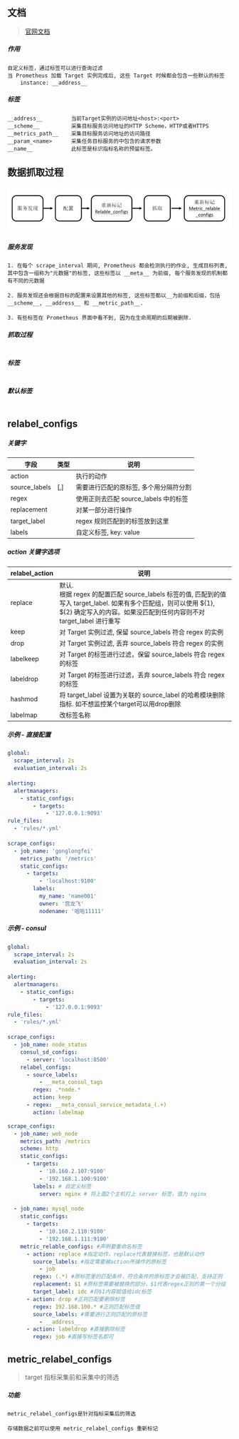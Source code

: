 ## 文档

> [官网文档](https://prometheus.io/docs/prometheus/latest/configuration/configuration/#relabel_config)

##### 作用

```
自定义标签，通过标签可以进行查询过滤
当 Prometheus 加载 Target 实例完成后, 这些 Target 时候都会包含一些默认的标签
	instance: __address__
```

##### 标签

```
__address__			当前Target实例的访问地址<host>:<port>
__scheme__			采集目标服务访问地址的HTTP Scheme，HTTP或者HTTPS
__metrics_path__	采集目标服务访问地址的访问路径
__param_<name>		采集任务目标服务的中包含的请求参数
__name__			此标签是标识指标名称的预留标签。
```

## 数据抓取过程

![指标数据抓取过程](./image/指标数据抓取过程.png)

##### 服务发现

```
1. 在每个 scrape_interval 期间, Prometheus 都会检测执行的作业, 生成目标列表, 其中包含一组称为"元数据"的标签, 这些标签以 __meta__ 为前缀, 每个服务发现的机制都有不同的元数据

2. 服务发现还会根据目标的配置来设置其他的标签, 这些标签都以__为前缀和后缀，包括__scheme__, __address__ 和 __metric_path__. 

3. 有些标签在 Prometheus 界面中看不到, 因为在生命周期的后期被删除.
```

##### 抓取过程

```

```

##### 标签

```

```

##### 默认标签

```
```



## relabel_configs

##### 关键字

| 字段          | 类型           | 说明                                   |
| ------------- | -------------- | -------------------------------------- |
| action        |                | 执行的动作                             |
| source_labels | [<labelname>,] | 需要进行匹配的原标签, 多个用分隔符分割 |
| regex         |                | 使用正则去匹配 source_labels 中的标签  |
| replacement   |                | 对某一部分进行操作                     |
| target_label  |                | regex 规则匹配到的标签放到这里         |
| labels        |                | 自定义标签, key: value                 |

##### action 关键字选项

| relabel_action | 说明                                                         |
| -------------- | ------------------------------------------------------------ |
| replace        | 默认. <br />根据 regex 的配置匹配 source_labels 标签的值, 匹配到的值写入 target_label. 如果有多个匹配组，则可以使用 ${1}, ${2} 确定写入的内容。如果没匹配到任何内容则不对 target_label 进行重写 |
| keep           | 对 Target 实例过滤, 保留 source_labels 符合 regex 的实例     |
| drop           | 对 Target 实例过滤, 丢弃 source_labels 符合 regex 的实例     |
| labelkeep      | 对 Target 的标签进行过滤，保留 source_labels 符合 regex 的标签 |
| labeldrop      | 对 Target 的标签进行过滤，丢弃 source_labels 符合 regex 的标签 |
| hashmod        | 将 target_label 设置为关联的 source_label 的哈希模块删除指标. 如不想监控某个target可以用drop删除 |
| labelmap       | 改标签名称                                                   |

##### 示例 - 直接配置

```yml
global:
  scrape_interval: 2s
  evaluation_interval: 2s

alerting:
  alertmanagers:
    - static_configs:
        - targets:
            - '127.0.0.1:9093'
rule_files:
  - 'rules/*.yml'

scrape_configs:
  - job_name: 'gonglongfei'
    metrics_path: '/metrics'
    static_configs:
      - targets:
          - 'localhost:9100'
        labels:
          my_name: 'name001'
          owner: '宫龙飞'
          nodename: '哈哈11111'

```

##### 示例 - consul

```yml
global:
  scrape_interval: 2s
  evaluation_interval: 2s

alerting:
  alertmanagers:
    - static_configs:
        - targets:
            - '127.0.0.1:9093'
rule_files:
  - 'rules/*.yml'

scrape_configs:
  - job_name: node_status
    consul_sd_configs:
      - server: 'localhost:8500'
    relabel_configs:
      - source_labels:
          - __meta_consul_tags
        regex: .*node.*
        action: keep
      - regex: __meta_consul_service_metadata_(.+)
        action: labelmap

```



```yml
scrape_configs:
  - job_name: web_node
    metrics_path: /metrics
    scheme: http
    static_configs:
      - targets:
          - '10.160.2.107:9100'
          - '192.168.1.100:9100'     
        labels: # 自定义标签
          server: nginx # 将上面2个主机打上 server 标签，值为 nginx
          
  - job_name: mysql_node
    static_configs:
      - targets:
          - '10.160.2.110:9100'
          - '192.168.1.111:9100'
    metric_relable_configs: #声明要重命名标签
      - action: replace #指定动作，replace代表替换标签，也是默认动作
        source_labels: #指定需要被action所操作的原标签
          - job
        regex: (.*) #原标签里的匹配条件，符合条件的原标签才会被匹配，支持正则
        replacement: $1 #原标签需要被替换的部分，$1代表regex正则的第一个分组
        target_label: idc #将$1内容赋值给idc标签
      - action: drop #正则匹配要删除标签
        regex: 192.168.100.* #正则匹配标签值
        source_labels: #需要进行正则匹配的原标签
          - __address__
      - action: labeldrop #直接删除标签
        regex: job #直接写标签名即可
```

## metric_relabel_configs

> target 指标采集前和采集中的筛选

##### 功能

```
metric_relabel_configs是针对指标采集后的筛选

存储数据之前可以使用 metric_relabel_configs 重新标记
```

